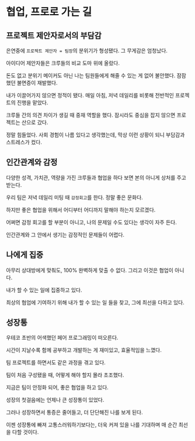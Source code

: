 # 협업, 프로로 가는 길



## 프로젝트 제안자로서의 부담감

은연중에 `프로젝트 제안자 = 팀장`의 분위기가 형성됐다. 그 무게감은 엄청났다. 

아이디어 제안자들은 크루들의 비교 도마 위에 올랐다.

돈도 없고 분위기 메이커도 아닌 나는 팀원들에게 해줄 수 있는 게 없어 불안했다. 잠잠했던 불면증이 재발했다.

내가 이끌어가지 않으면 정적이 됐다. 매일 아침, 저녁 데일리를 비롯해 전반적인 프로젝트의 진행을 맡았다. 

크루들 간의 의견 차이가 생길 때 중재 역할을 했다. 잠시라도 중심을 잡지 않으면 프로젝트는 산으로 갔다.

정말 힘들었다. 사회 경험이 나름 있다고 생각했는데, 막상 이런 상황이 되니 부담감과 스트레스가 컸다.



## 인간관계와 감정

다양한 성격, 가치관, 역량을 가진 크루들과 협업을 하다 보면 본의 아니게 상처를 주고받는다.

우리 팀은 저녁 데일리 미팅 때 `감정회고`를 한다. 정말 좋은 문화다.

하지만 좋은 협업을 위해서 어디부터 어디까지 말해야 하는지 모르겠다.

어쩌면 감정 회고를 할 부분이 아니고, 나의 문제일 수도 있다는 생각이 자주 든다.

인간관계와 그 안에서 생기는 감정적인 문제들이 어렵다.



## 나에게 집중

아무리 상대방에게 맞춰도, 100% 완벽하게 맞출 수 없다. 그리고 이것은 협업이 아니다.

내가 할 수 있는 일에 집중하고 있다.

최상의 협업에 기여하기 위해 내가 할 수 있는 일 들을 찾고, 그에 최선을 다하고 있다.



## 성장통

우테코 초반의 어색했던 페어 프로그래밍이 떠오른다.

시간이 지날수록 함께 공부하고 개발하는 게 재미있고, 효율적임을 느꼈다.

팀 프로젝트를 하면서도 같은 과정을 겪고 있다.

팀이 처음 구성됐을 때, 어떻게 해야 할지 몰라 초조했다.

지금은 팀이 안정화 되어, 좋은 협업을 하고 있다.

성장의 첫걸음에는 언제나 큰 성장통이 있었다.

그러나 성장하면서 통증은 줄어들고, 더 단단해진 나를 보게 된다.

이젠 성장통에 빠져 고통스러워하기보다는, 더욱 커져 있을 나를 기대하며 매 순간 최선을 다할 것이다.